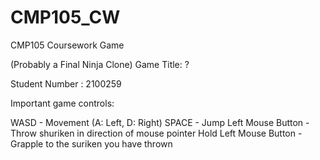 # CMP105_CW
CMP105 Coursework Game

(Probably a Final Ninja Clone)
Game Title: ?

Student Number : 2100259

Important game controls:

WASD - Movement (A: Left, D: Right)
SPACE - Jump
Left Mouse Button - Throw shuriken in direction of mouse pointer
Hold Left Mouse Button - Grapple to the suriken you have thrown

